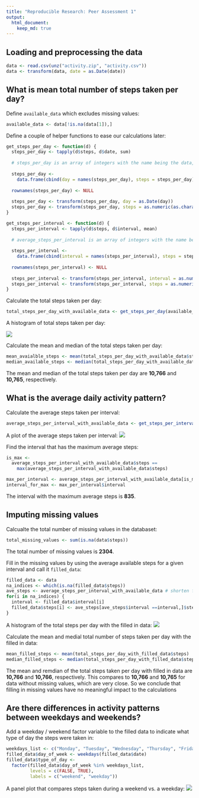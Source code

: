 ```yaml
---
title: "Reproducible Research: Peer Assessment 1"
output: 
  html_document:
    keep_md: true
---
```




## Loading and preprocessing the data

```r
data <- read.csv(unz("activity.zip", "activity.csv"))
data <- transform(data, date = as.Date(date))
```


## What is mean total number of steps taken per day?

Define `available_data` which excludes missing values:

```r
available_data <- data[!is.na(data[1]),]
```

Define a couple of helper functions to ease our calculations later:

```r
get_steps_per_day <- function(d) {
  steps_per_day <- tapply(d$steps, d$date, sum)
  
  # steps_per_day is an array of integers with the name being the data, so convert it to a data frame
  
  steps_per_day <-
    data.frame(cbind(day = names(steps_per_day), steps = steps_per_day))
  
  rownames(steps_per_day) <- NULL
  
  steps_per_day <- transform(steps_per_day, day = as.Date(day))
  steps_per_day <- transform(steps_per_day, steps = as.numeric(as.character(steps)))
}

get_steps_per_interval <- function(d) {
  steps_per_interval <- tapply(d$steps, d$interval, mean)
  
  # average_steps_per_interval is an array of integers with the name being the data, so convert it to a data frame
  
  steps_per_interval <- 
    data.frame(cbind(interval = names(steps_per_interval), steps = steps_per_interval))
  
  rownames(steps_per_interval) <- NULL
  
  steps_per_interval <- transform(steps_per_interval, interval = as.numeric(as.character(interval)))
  steps_per_interval <- transform(steps_per_interval, steps = as.numeric(as.character(steps)))
}
```

Calculate the total steps taken per day:

```r
total_steps_per_day_with_available_data <- get_steps_per_day(available_data)
```

A histogram of total steps taken per day:

![](PA1_template_files/figure-html/unnamed-chunk-5-1.png)<!-- -->

Calculate the mean and median of the total steps taken per day:

```r
mean_avaialble_steps <- mean(total_steps_per_day_with_available_data$steps)
median_available_steps <- median(total_steps_per_day_with_available_data$steps)
```

The mean and median of the total steps taken per day are **10,766** and **10,765**, respectively.

## What is the average daily activity pattern?
Calculate the average steps taken per interval:


```r
average_steps_per_interval_with_available_data <- get_steps_per_interval(available_data)
```

A plot of the average steps taken per interval:
![](PA1_template_files/figure-html/unnamed-chunk-8-1.png)<!-- -->

Find the interval that has the maximum average steps:

```r
is_max <-
  average_steps_per_interval_with_available_data$steps ==
    max(average_steps_per_interval_with_available_data$steps)

max_per_interval <- average_steps_per_interval_with_available_data[is_max,]
interval_for_max <- max_per_interval$interval
```

The interval with the maximum average steps is **835**.

## Imputing missing values

Calcualte the total number of missing values in the databaset:

```r
total_missing_values <- sum(is.na(data$steps))
```

The total number of missing values is **2304**.

Fill in the missing values by using the average available steps for a given interval and call it `filled_data`:

```r
filled_data <- data
na_indices <- which(is.na(filled_data$steps))
ave_steps <- average_steps_per_interval_with_available_data # shorten for readability
for(i in na_indices) {
  interval <- filled_data$interval[i]
  filled_data$steps[i] <- ave_steps[ave_steps$interval ==interval,]$steps
}
```

A histogram of the total steps per day with the filled in data:
![](PA1_template_files/figure-html/unnamed-chunk-12-1.png)<!-- -->

Calculate the mean and medial total number of steps taken per day with the filled in data:

```r
mean_filled_steps <- mean(total_steps_per_day_with_filled_data$steps)
median_filled_steps <- median(total_steps_per_day_with_filled_data$steps)
```

The mean and remdian of the total steps taken per day with filled in data are **10,766** and **10,766**, respectively. This compares to **10,766** and **10,765** for data without missing values, which are very close. So we conclude that filling in missing values have no meaningful impact to the calculations

## Are there differences in activity patterns between weekdays and weekends?

Add a weekday / weekend factor variable to the filled data to indicate what type of day the steps were taken in:

```r
weekdays_list <- c("Monday", "Tuesday", "Wednesday", "Thursday", "Friday")
filled_data$day_of_week <- weekdays(filled_data$date)
filled_data$type_of_day <-
  factor(filled_data$day_of_week %in% weekdays_list,
         levels = c(FALSE, TRUE),
         labels = c("weekend", "weekday"))
```

A panel plot that compares steps taken during a weekend vs. a weekday:
![](PA1_template_files/figure-html/unnamed-chunk-15-1.png)<!-- -->
